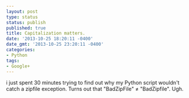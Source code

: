 ```yaml
---
layout: post
type: status
status: publish
published: true
title: Capitalization matters.
date: '2013-10-25 18:20:11 -0400'
date_gmt: '2013-10-25 23:20:11 -0400'
categories:
- Python
tags:
- Google+
---
```

i just spent 30 minutes trying to find out why my Python script wouldn't catch a zipfile exception. Turns out that "BadZipFile" ≠ "BadZipfile". Ugh.﻿
